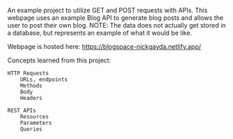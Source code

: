 An example project to utilize GET and POST requests with APIs. This webpage uses an example Blog API to generate blog posts and allows the user to post their own blog.
NOTE: The data does not actually get stored in a database, but represents an example of what it would be like.

Webpage is hosted here: https://blogspace-nickgayda.netlify.app/

Concepts learned from this project:

    HTTP Requests
        URLs, endpoints
        Methods
        Body
        Headers

    REST APIs
        Resources
        Parameters
        Queries
